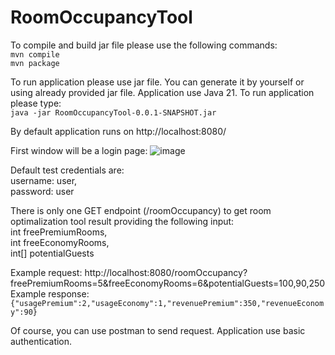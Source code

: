 # RoomOccupancyTool
To compile and build jar file please use the following commands:  
```mvn compile```  
```mvn package```  

To run application please use jar file. You can generate it by yourself or using already provided jar file. Application use Java 21. To run application please type:  
```java -jar RoomOccupancyTool-0.0.1-SNAPSHOT.jar```  

By default application runs on http://localhost:8080/      

First window will be a login page:
![image](https://github.com/kmadej/RoomOccupancyTool/assets/9861925/0ede927d-54ba-42cd-a8a6-e354e48bcaff)  

Default test credentials are:  
username: user,  
password: user  

There is only one GET endpoint (/roomOccupancy) to get room optimalization tool result providing the following input:  
int freePremiumRooms,  
int freeEconomyRooms,  
int[] potentialGuests  

Example request: http://localhost:8080/roomOccupancy?freePremiumRooms=5&freeEconomyRooms=6&potentialGuests=100,90,250  
Example response: ```{"usagePremium":2,"usageEconomy":1,"revenuePremium":350,"revenueEconomy":90}```  

Of course, you can use postman to send request. Application use basic authentication.
